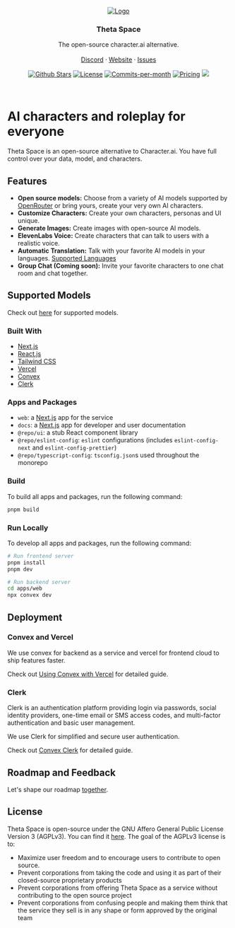 <p align="center">
<a href="https://github.com/codico-bit/privroleplay1">
<img src="" alt="Logo">
</a>

  <h3 align="center">Theta Space</h3>

  <p align="center">
    The open-source character.ai alternative.
    <br />
    <br />
    <a href="https://discord.gg/bM5zzMEtdW">Discord</a>
    ·
    <a href="https://www.thetaspace.fun">Website</a>
    ·
    <a href="https://github.com/codico-bit/privroleplay1/issues">Issues</a>
  </p>
</p>

<p align="center">
   <a href="https://github.com/codico-bit/privroleplay1/stargazers"><img src="https://img.shields.io/github/stars/codico-bit/privroleplay1" alt="Github Stars"></a>
   <a href="https://github.com/codico-bit/privroleplay1/blob/main/LICENSE"><img src="https://img.shields.io/badge/license-AGPLv3-purple" alt="License"></a>
   <a href="https://github.com/codico-bit/privroleplay1/pulse"><img src="https://img.shields.io/github/commit-activity/m/codico-bit/privroleplay1" alt="Commits-per-month"></a>
   <a href="https://www.thetaspace.fun/pricing"><img src="https://img.shields.io/badge/Pricing-Free-brightgreen" alt="Pricing"></a>
   <a href="https://github.com/codico-bit/privroleplay1/issues?q=is:issue+is:open+label:%22%F0%9F%99%8B%F0%9F%8F%BB%E2%80%8D%E2%99%82%EF%B8%8Fhelp+wanted%22"><img src="https://img.shields.io/badge/Help%20Wanted-Contribute-blue"></a>
</p>

<br/>

# AI characters and roleplay for everyone

Theta Space is an open-source alternative to Character.ai.
You have full control over your data, model, and characters.

## Features

- **Open source models:** Choose from a variety of AI models supported by [OpenRouter](https://openrouter.ai/) or bring yours, create your very own AI characters.
- **Customize Characters:** Create your own characters, personas and UI unique.
- **Generate Images:** Create images with open-source AI models.
- **ElevenLabs Voice:** Create characters that can talk to users with a realistic voice.
- **Automatic Translation:** Talk with your favorite AI models in your languages. [Supported Languages](https://support.deepl.com/hc/en-us/articles/360019925219-Languages-included-in-DeepL-Pro)
- **Group Chat (Coming soon):** Invite your favorite characters to one chat room and chat together.

## Supported Models

Check out [here](https://www.thetaspace.fun/models) for supported models.

### Built With

- [Next.js](https://nextjs.org/?ref=cal.com)
- [React.js](https://reactjs.org/?ref=cal.com)
- [Tailwind CSS](https://tailwindcss.com/?ref=cal.com)
- [Vercel](https://vercel.com/)
- [Convex](https://convex.dev/)
- [Clerk](https://clerk.com/)

### Apps and Packages

- `web`: a [Next.js](https://nextjs.org/) app for the service
- `docs`: a [Next.js](https://nextjs.org/) app for developer and user documentation
- `@repo/ui`: a stub React component library
- `@repo/eslint-config`: `eslint` configurations (includes `eslint-config-next` and `eslint-config-prettier`)
- `@repo/typescript-config`: `tsconfig.json`s used throughout the monorepo

### Build

To build all apps and packages, run the following command:

```bash
pnpm build
```

### Run Locally

To develop all apps and packages, run the following command:

```bash
# Run frontend server
pnpm install
pnpm dev

# Run backend server
cd apps/web
npx convex dev
```

## Deployment

### Convex and Vercel

We use convex for backend as a service and vercel for frontend cloud to ship features faster.

Check out [Using Convex with Vercel](https://docs.convex.dev/production/hosting/vercel) for detailed guide.

### Clerk

Clerk is an authentication platform providing login via passwords, social identity providers, one-time email or SMS access codes, and multi-factor authentication and basic user management.

We use Clerk for simplified and secure user authentication.

Check out [Convex Clerk](https://docs.convex.dev/auth/clerk) for detailed guide.

## Roadmap and Feedback

Let's shape our roadmap [together](https://github.com/codico-bit/privroleplay1/issues).

## License

Theta Space is open-source under the GNU Affero General Public License Version 3 (AGPLv3). You can find it [here](/LICENSE). The goal of the AGPLv3 license is to:

- Maximize user freedom and to encourage users to contribute to open source.
- Prevent corporations from taking the code and using it as part of their closed-source proprietary products
- Prevent corporations from offering Theta Space as a service without contributing to the open source project
- Prevent corporations from confusing people and making them think that the service they sell is in any shape or form approved by the original team

